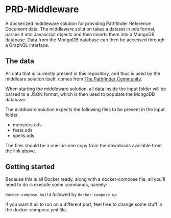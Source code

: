 # PRD-Middleware
A dockerized middleware solution for providing Pathfinder Reference Document data.
The middleware solution takes a dataset in ods format, parses it into Javascript objects and then inserts them into a MongoDB database.
Data from the MongoDB database can then be accessed through a GraphQL interface.

## The data
All data that is currently present in this repository, and thus is used by the middleare solution itself, comes from [The Pathfinder Community](http://www.pathfindercommunity.net/home/databases).

When starting the middleware solution, all data inside the input folder will be parsed to a JSON format, which is then used to populate the MongoDB database.

The middlware solution expects the following files to be present in the input folder.
- monsters.ods
- feats.ods
- spells.ods

The files should be a one-on-one copy from the downloads available from the link above.

## Getting started
Because this is all Docker ready, along with a docker-compose file, all you'll need to do is execute some commands, namely:

`docker-compose build` followed by `docker-compose up`

If you want it all to run on a different port, feel free to change some stuff in the docker-compose.yml file.